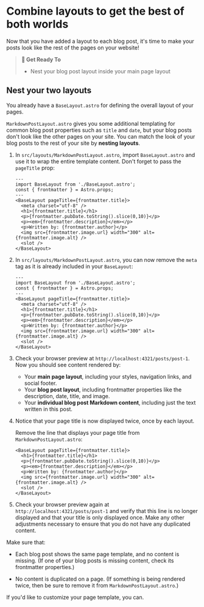 # Combine layouts to get the best of both worlds

Now that you have added a layout to each blog post, it's time to make your posts look like the rest of the pages on your website!

> **🎯 Get Ready To**
>
> - Nest your blog post layout inside your main page layout

## Nest your two layouts

You already have a `BaseLayout.astro` for defining the overall layout of your pages. 

`MarkdownPostLayout.astro` gives you some additional templating for common blog post properties such as `title` and `date`, but your blog posts don't look like the other pages on your site. You can match the look of your blog posts to the rest of your site by **nesting layouts**.

1. In `src/layouts/MarkdownPostLayout.astro`, import `BaseLayout.astro` and use it to wrap the entire template content. Don't forget to pass the `pageTitle` prop:

    ```astro title="src/layouts/MarkdownPostLayout.astro" ins={2,5,13}
    ---
    import BaseLayout from './BaseLayout.astro';
    const { frontmatter } = Astro.props;
    ---
    <BaseLayout pageTitle={frontmatter.title}>
      <meta charset="utf-8" />
      <h1>{frontmatter.title}</h1>
      <p>{frontmatter.pubDate.toString().slice(0,10)}</p>
      <p><em>{frontmatter.description}</em></p>
      <p>Written by: {frontmatter.author}</p>
      <img src={frontmatter.image.url} width="300" alt={frontmatter.image.alt} />
      <slot />
    </BaseLayout>
    ```

2. In `src/layouts/MarkdownPostLayout.astro`, you can now remove the `meta` tag as it is already included in your `BaseLayout`:

    ```astro title="src/layouts/MarkdownPostLayout.astro" del={6}
    ---
    import BaseLayout from './BaseLayout.astro';
    const { frontmatter } = Astro.props;
    ---
    <BaseLayout pageTitle={frontmatter.title}>
      <meta charset="utf-8" />
      <h1>{frontmatter.title}</h1>
      <p>{frontmatter.pubDate.toString().slice(0,10)}</p>
      <p><em>{frontmatter.description}</em></p>
      <p>Written by: {frontmatter.author}</p>
      <img src={frontmatter.image.url} width="300" alt={frontmatter.image.alt} />
      <slot />
    </BaseLayout>
    ```

3. Check your browser preview at `http://localhost:4321/posts/post-1`. Now you should see content rendered by:

    - Your **main page layout**, including your styles, navigation links, and social footer.
    - Your **blog post layout**, including frontmatter properties like the description, date, title, and image.
    - Your **individual blog post Markdown content**, including just the text written in this post.

4. Notice that your page title is now displayed twice, once by each layout.

    Remove the line that displays your page title from `MarkdownPostLayout.astro`:

    ```astro title="src/layouts/MarkdownPostLayout.astro" del={2}
    <BaseLayout pageTitle={frontmatter.title}>
      <h1>{frontmatter.title}</h1>
      <p>{frontmatter.pubDate.toString().slice(0,10)}</p>
      <p><em>{frontmatter.description}</em></p>
      <p>Written by: {frontmatter.author}</p>
      <img src={frontmatter.image.url} width="300" alt={frontmatter.image.alt} />
      <slot />
    </BaseLayout>
    ```

5. Check your browser preview again at `http://localhost:4321/posts/post-1` and verify that this line is no longer displayed and that your title is only displayed once. Make any other adjustments necessary to ensure that you do not have any duplicated content.


Make sure that:

- Each blog post shows the same page template, and no content is missing. (If one of your blog posts is missing content, check its frontmatter properties.)

- No content is duplicated on a page. (If something is being rendered twice, then be sure to remove it from `MarkdownPostLayout.astro`.)

If you'd like to customize your page template, you can.
